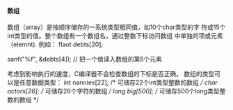 #### 数组

数组（array）是按顺序储存的一系统类型相同值，如10个char类型的字
符或15个int类型的值。整个数组有一个数组名，通过整数下标访问数组
中单独的项或元素（elemnt).
例如：
flaot debts[20];

sanf("%f", &debts[4]); // 把一个值读入数组的第5个元素

考虑到影响执行的速度，C编译器不会检查数组的下标是否正确。
数组的类型可以是任意数据类型：
int nannies[22]; /* 可储存22个int类型整数的数组 */
char actors[26]; /* 可储存26个字符的数组 */
long big[500]; /* 可储存500个long类型整数的数组 */

